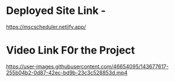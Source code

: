 # Deployed Site Link - 
https://mscscheduler.netlify.app/


# Video Link F0r the Project
https://user-images.githubusercontent.com/46654095/143677617-255b04b2-0d87-42ec-bd9b-23c3c528853d.mp4



